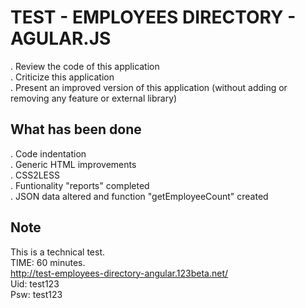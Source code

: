 # TEST - EMPLOYEES DIRECTORY - AGULAR.JS #

. Review the code of this application<br/>
. Criticize this application<br/>
. Present an improved version of this application (without adding or removing any feature or external library)

What has been done
----
. Code indentation<br/>
. Generic HTML improvements<br/>
. CSS2LESS<br/>
. Funtionality "reports" completed<br/>
. JSON data altered and function "getEmployeeCount" created<br/>

Note
----
This is a technical test.<br/>
TIME: 60 minutes.<br/>
http://test-employees-directory-angular.123beta.net/<br/>
Uid: test123<br/>
Psw: test123